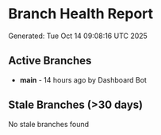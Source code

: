 # Branch Health Report
Generated: Tue Oct 14 09:08:16 UTC 2025

## Active Branches
- **main** - 14 hours ago by Dashboard Bot

## Stale Branches (>30 days)
No stale branches found
